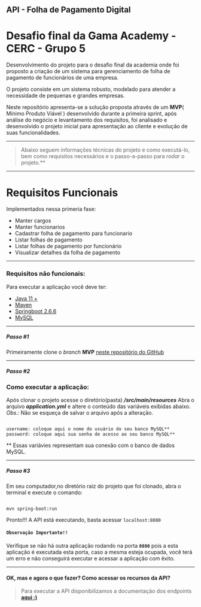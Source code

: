  API - Folha de Pagamento Digital
-----

 # Desafio final da Gama Academy - CERC - Grupo 5

Desenvolvimento do projeto para o desafio final da academia onde foi proposto a criação de um sistema para gerenciamento de folha de pagamento de funcionários de uma empresa.

O projeto consiste em um sistema robusto, modelado para atender a necessidade de pequenas e grandes empresas. 

Neste repositório apresenta-se a solução proposta através de um **MVP**( Mínimo Produto Viável ) desenvolvido durante a primeira sprint, após análise do negócio e levantamento dos requisitos, foi analisado e desenvolvido o projeto inicial para apresentação ao cliente e evolução de suas funcionalidades.

- - - - 
>  Abaixo seguem informações técnicas do projeto e como executá-lo, bem como requisitos necessários e o passo-a-passo para *rodar* o projeto.**  
---

# Requisitos Funcionais 

Implementados nessa primeria fase:

- Manter cargos
- Manter funcionarios
- Cadastrar folha de pagamento para funcionario
- Listar folhas de pagamento
- Listar folhas de pagamento por funcionário
- Visualizar detalhes da folha de pagamento
---

### Requisitos não funcionais:

Para executar a aplicação você deve ter:

- [Java 11 +](https://www.oracle.com/java/technologies/downloads/)
- [Maven](https://maven.apache.org/download.cgi)
- [Springboot 2.6.6](https://start.spring.io/)
- [MySQL](https://www.mysql.com/)
___

##### Passo #1

Primeiramente clone o *branch* **MVP** [neste repositório do GitHub](https://github.com/Eilem/desafioCerc-Grupo5)

----


##### Passo #2 
### Como executar a aplicação:

Após clonar o projeto acesse o diretório(pasta) ***/src/main/resources***
Abra o  arquivo  ***application.yml*** e altere o conteúdo das variáveis exibidas abaixo. 
*Obs.:* Não se esqueça de salvar o arquivo após a alteração.

````

username: coloque aqui o nome do usuário do seu banco MySQL**
password: coloque aqui sua senha de acesso ao seu banco MySQL**

````
 \** Essas variávies representam sua conexão com o banco de dados MySQL.

---

##### Passo #3 

Em seu computador,no diretório raiz do projeto que foi clonado, abra o terminal e execute o comando:  

````

mvn spring-boot:run

````

Pronto!!! A API está executando, basta acessar `localhost:8080`

#### `Observação Importante!!`

Verifique se não há outra aplicação rodando na porta **`8080`** pois a esta aplicação é executada esta porta, caso a mesma esteja ocupada, você  terá um erro e não conseguirá executar e acessar a aplicação com êxito.

--- 

#### OK, mas e agora o que fazer?  Como acessar os recursos da API?  


> Para executar a API disponibilizamos a documentação dos endpoints **[aqui :)](https://folhadigital.docs.apiary.io/ )**


